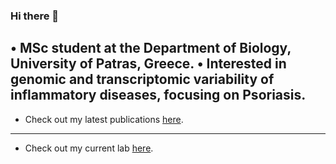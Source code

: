 ### Hi there 👋

• MSc student at the Department of Biology, University of Patras, Greece.
• Interested in genomic and transcriptomic variability of inflammatory diseases, focusing on Psoriasis.
------

- Check out my latest publications [here](https://scholar.google.com/citations?user=VeUc-oUAAAAJ&hl=el).
------

- Check out my current lab [here](https://geneticslabupatraseng.wordpress.com/).
<!--
**antonatosc/antonatosc** is a ✨ _special_ ✨ repository because its `README.md` (this file) appears on your GitHub profile.

Here are some ideas to get you started:

- 🔭 I’m currently working on ...
- 🌱 I’m currently learning ...
- 👯 I’m looking to collaborate on ...
- 🤔 I’m looking for help with ...
- 💬 Ask me about ...
- 📫 How to reach me: ...
- 😄 Pronouns: ...
- ⚡ Fun fact: ...
-->
